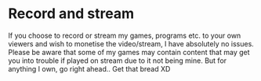 # Record and stream
If you choose to record or stream my games, programs etc. to your own viewers and wish to monetise the video/stream, I have absolutely no issues. Please be aware that some of my games may contain content that may get you into trouble if played on stream due to it not being mine. But for anything I own, go right ahead.. Get that bread XD
